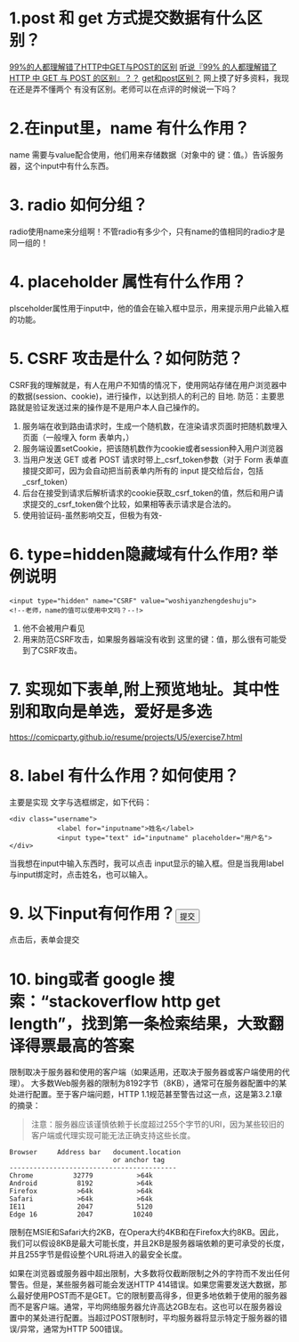 # 1.post 和 get 方式提交数据有什么区别？
[99%的人都理解错了HTTP中GET与POST的区别](https://mp.weixin.qq.com/s?__biz=MzI3NzIzMzg3Mw==&mid=100000054&idx=1&sn=71f6c214f3833d9ca20b9f7dcd9d33e4#rd)
[听说『99% 的人都理解错了 HTTP 中 GET 与 POST 的区别』？？](https://zhuanlan.zhihu.com/p/25028045)
[get和post区别？](https://www.zhihu.com/question/28586791/answer/145424285)
网上摸了好多资料，我现在还是弄不懂两个 有没有区别。老师可以在点评的时候说一下吗？
# 2.在input里，name 有什么作用？
name 需要与value配合使用，他们用来存储数据（对象中的 键：值。）告诉服务器，这个input中有什么东西。
# 3. radio 如何分组？
radio使用name来分组啊！不管radio有多少个，只有name的值相同的radio才是同一组的！
# 4. placeholder 属性有什么作用？
plsceholder属性用于input中，他的值会在输入框中显示，用来提示用户此输入框的功能。 
# 5. CSRF 攻击是什么？如何防范？  
CSRF我的理解就是，有人在用户不知情的情况下，使用网站存储在用户浏览器中的数据(session、cookie)，进行操作，以达到损人的利己的 目地.
防范：主要思路就是验证发送过来的操作是不是用户本人自己操作的。
1. 服务端在收到路由请求时，生成一个随机数，在渲染请求页面时把随机数埋入页面（一般埋入 form 表单内，<input type="hidden" name="_csrf_token" value="xxxx">）
2. 服务端设置setCookie，把该随机数作为cookie或者session种入用户浏览器
3. 当用户发送 GET 或者 POST 请求时带上_csrf_token参数（对于 Form 表单直接提交即可，因为会自动把当前表单内所有的 input 提交给后台，包括_csrf_token）
4. 后台在接受到请求后解析请求的cookie获取_csrf_token的值，然后和用户请求提交的_csrf_token做个比较，如果相等表示请求是合法的。
5. 使用验证码-虽然影响交互，但极为有效-
# 6. type=hidden隐藏域有什么作用? 举例说明

```
<input type="hidden" name="CSRF" value="woshiyanzhengdeshuju">
<!--老师，name的值可以使用中文吗？--!>
```
1. 他不会被用户看见
2. 用来防范CSRF攻击，如果服务器端没有收到 这里的键：值，那么很有可能受到了CSRF攻击。
# 7. 实现如下表单,附上预览地址。其中性别和取向是单选，爱好是多选
https://comicparty.github.io/resume/projects/U5/exercise7.html
# 8. label 有什么作用？如何使用？
主要是实现 文字与选框绑定，如下代码：

```
<div class="username">
            <label for="inputname">姓名</label>
            <input type="text" id="inputname" placeholder="用户名">
</div>
```
当我想在input中输入东西时，我可以点击 input显示的输入框。但是当我用label与input绑定时，点击姓名，也可以输入。
# 9. 以下input有何作用？<input type="submit" value="提交">
点击后，表单会提交
# 10. bing或者 google 搜索：“stackoverflow http get length”，找到第一条检索结果，大致翻译得票最高的答案
限制取决于服务器和使用的客户端（如果适用，还取决于服务器或客户端使用的代理）。
大多数Web服务器的限制为8192字节（8KB），通常可在服务器配置中的某处进行配置。至于客户端问题，HTTP 1.1规范甚至警告过这一点，这是第3.2.1章的摘录：
> 注意：服务器应该谨慎依赖于长度超过255个字节的URI，因为某些较旧的客户端或代理实现可能无法正确支持这些长度。

```
Browser     Address bar   document.location  
                          or anchor tag
------------------------------------------
Chrome          32779           >64k      
Android          8192           >64k                         
Firefox          >64k           >64k      
Safari           >64k           >64k      
IE11             2047           5120   
Edge 16          2047          10240

```
限制在MSIE和Safari大约2KB，在Opera大约4KB和在Firefox大约8KB。因此，我们可以假设8KB是最大可能长度，并且2KB是服务器端依赖的更可承受的长度，并且255字节是假设整个URL将进入的最安全长度。

如果在浏览器或服务器中超出限制，大多数将仅截断限制之外的字符而不发出任何警告。但是，某些服务器可能会发送HTTP 414错误。如果您需要发送大数据，那么最好使用POST而不是GET。它的限制要高得多，但更多地依赖于使用的服务器而不是客户端。通常，平均网络服务器允许高达2GB左右。这也可以在服务器设置中的某处进行配置。当超过POST限制时，平均服务器将显示特定于服务器的错误/异常，通常为HTTP 500错误。


